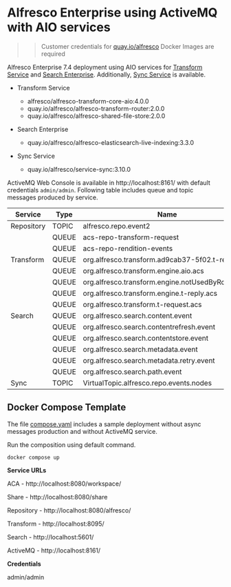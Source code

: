 # Alfresco Enterprise using ActiveMQ with AIO services

>> Customer credentials for [quay.io/alfresco](https://quay.io/organization/alfresco) Docker Images are required

Alfresco Enterprise 7.4 deployment using AIO services for [Transform Service](https://docs.alfresco.com/transform-service/latest/) and [Search Enterprise](https://docs.alfresco.com/search-enterprise/latest/). Additionally, [Sync Service](https://docs.alfresco.com/sync-service/latest/) is available. 

* Transform Service

  * alfresco/alfresco-transform-core-aio:4.0.0
  * quay.io/alfresco/alfresco-transform-router:2.0.0
  * quay.io/alfresco/alfresco-shared-file-store:2.0.0

* Search Enterprise

  * quay.io/alfresco/alfresco-elasticsearch-live-indexing:3.3.0

* Sync Service

  * quay.io/alfresco/service-sync:3.10.0    


ActiveMQ Web Console is available in http://localhost:8161/ with default credentials `admin/admin`. Following table includes queue and topic messages produced by service.


| Service    | Type   |  Name                                             |
|------------|--------|---------------------------------------------------|
| Repository | TOPIC  | alfresco.repo.event2                              |
|            | QUEUE  | acs-repo-transform-request                        |
|            | QUEUE  | acs-repo-rendition-events                         |
| Transform  | QUEUE  | org.alfresco.transform.ad9cab37-5f02.t-reply      | 
|            | QUEUE  | org.alfresco.transform.engine.aio.acs             | 
|            | QUEUE  | org.alfresco.transform.engine.notUsedByRouter.acs | 
|            | QUEUE  | org.alfresco.transform.engine.t-reply.acs         | 
|            | QUEUE  | org.alfresco.transform.t-request.acs              | 
| Search     | QUEUE  | org.alfresco.search.content.event                 |
|            | QUEUE  | org.alfresco.search.contentrefresh.event          | 
|            | QUEUE  | org.alfresco.search.contentstore.event            | 
|            | QUEUE  | org.alfresco.search.metadata.event                | 
|            | QUEUE  | org.alfresco.search.metadata.retry.event          | 
|            | QUEUE  | org.alfresco.search.path.event                    | 
| Sync       | TOPIC  | VirtualTopic.alfresco.repo.events.nodes           |


## Docker Compose Template

The file [compose.yaml](compose.yaml) includes a sample deployment without async messages production and without ActiveMQ service.

Run the composition using default command.

```
docker compose up
```

**Service URLs**

ACA - http://localhost:8080/workspace/

Share - http://localhost:8080/share

Repository - http://localhost:8080/alfresco/

Transform - http://localhost:8095/

Search - http://localhost:5601/

ActiveMQ - http://localhost:8161/ 

**Credentials**

admin/admin